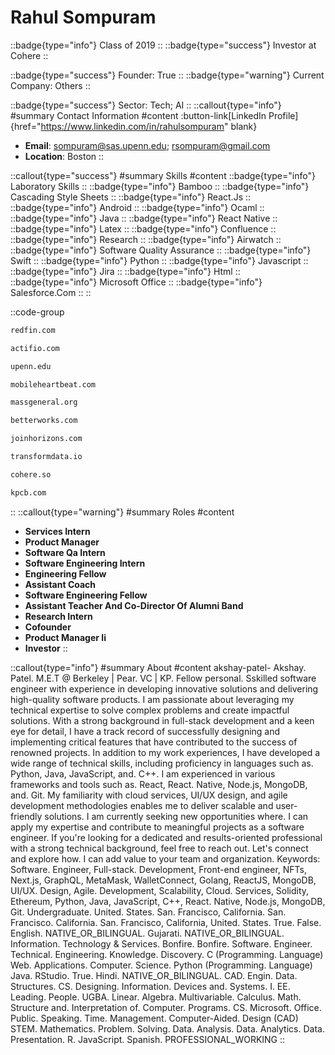 # Rahul Sompuram
::badge{type="info"}
Class of 2019
::
::badge{type="success"}
Investor at Cohere
::

::badge{type="success"}
Founder: True
::
::badge{type="warning"}
Current Company: Others
::

::badge{type="success"}
Sector: Tech; AI
::
::callout{type="info"}
#summary
Contact Information
#content
:button-link[LinkedIn Profile]{href="https://www.linkedin.com/in/rahulsompuram" blank}
- **Email**: sompuram@sas.upenn.edu; rsompuram@gmail.com
- **Location**: Boston
::

::callout{type="success"}
#summary
Skills
#content
::badge{type="info"}
Laboratory Skills
::
::badge{type="info"}
Bamboo
::
::badge{type="info"}
Cascading Style Sheets
::
::badge{type="info"}
React.Js
::
::badge{type="info"}
Android
::
::badge{type="info"}
Ocaml
::
::badge{type="info"}
Java
::
::badge{type="info"}
React Native
::
::badge{type="info"}
Latex
::
::badge{type="info"}
Confluence
::
::badge{type="info"}
Research
::
::badge{type="info"}
Airwatch
::
::badge{type="info"}
Software Quality Assurance
::
::badge{type="info"}
Swift
::
::badge{type="info"}
Python
::
::badge{type="info"}
Javascript
::
::badge{type="info"}
Jira
::
::badge{type="info"}
Html
::
::badge{type="info"}
Microsoft Office
::
::badge{type="info"}
Salesforce.Com
::
::

::code-group
```bash [Redfin]
redfin.com
```
```bash [Actifio]
actifio.com
```
```bash [University of Pennsylvania]
upenn.edu
```
```bash [Mobile Heartbeat]
mobileheartbeat.com
```
```bash [Massachusetts General Hospital]
massgeneral.org
```
```bash [Betterworks]
betterworks.com
```
```bash [Horizons]
joinhorizons.com
```
```bash [Transform]
transformdata.io
```
```bash [Cohere]
cohere.so
```
```bash [Kleiner Perkins Caufield & Byers]
kpcb.com
```
::
::callout{type="warning"}
#summary
Roles
#content
- **Services Intern**
- **Product Manager**
- **Software Qa Intern**
- **Software Engineering Intern**
- **Engineering Fellow**
- **Assistant Coach**
- **Software Engineering Fellow**
- **Assistant Teacher And Co-Director Of Alumni Band**
- **Research Intern**
- **Cofounder**
- **Product Manager Ii**
- **Investor**
::

::callout{type="info"}
#summary
About
#content
akshay-patel- Akshay. Patel. M.E.T @ Berkeley | Pear. VC | KP. Fellow personal. Sskilled software engineer with experience in developing innovative solutions and delivering high-quality software products. I am passionate about leveraging my technical expertise to solve complex problems and create impactful solutions. With a strong background in full-stack development and a keen eye for detail, I have a track record of successfully designing and implementing critical features that have contributed to the success of renowned projects. In addition to my work experiences, I have developed a wide range of technical skills, including proficiency in languages such as. Python, Java, JavaScript, and. C++. I am experienced in various frameworks and tools such as. React, React. Native, Node.js, MongoDB, and. Git. My familiarity with cloud services, UI/UX design, and agile development methodologies enables me to deliver scalable and user-friendly solutions. I am currently seeking new opportunities where. I can apply my expertise and contribute to meaningful projects as a software engineer. If you're looking for a dedicated and results-oriented professional with a strong technical background, feel free to reach out. Let's connect and explore how. I can add value to your team and organization. Keywords: Software. Engineer, Full-stack. Development, Front-end engineer, NFTs, Next.js, GraphQL, MetaMask, WalletConnect, Golang, ReactJS, MongoDB, UI/UX. Design, Agile. Development, Scalability, Cloud. Services, Solidity, Ethereum, Python, Java, JavaScript, C++, React. Native, Node.js, MongoDB, Git. Undergraduate. United. States. San. Francisco, California. San. Francisco. California. San. Francisco, California, United. States. True. False. English. NATIVE_OR_BILINGUAL. Gujarati. NATIVE_OR_BILINGUAL. Information. Technology & Services. Bonfire. Bonfire. Software. Engineer. Technical. Engineering. Knowledge. Discovery. C (Programming. Language) Web. Applications. Computer. Science. Python (Programming. Language) Java. RStudio. True. Hindi. NATIVE_OR_BILINGUAL. CAD. Engin. Data. Structures. CS. Designing. Information. Devices and. Systems. I. EE. Leading. People. UGBA. Linear. Algebra. Multivariable. Calculus. Math. Structure and. Interpretation of. Computer. Programs. CS. Microsoft. Office. Public. Speaking. Time. Management. Computer-Aided. Design (CAD) STEM. Mathematics. Problem. Solving. Data. Analysis. Data. Analytics. Data. Presentation. R. JavaScript. Spanish. PROFESSIONAL_WORKING
::
